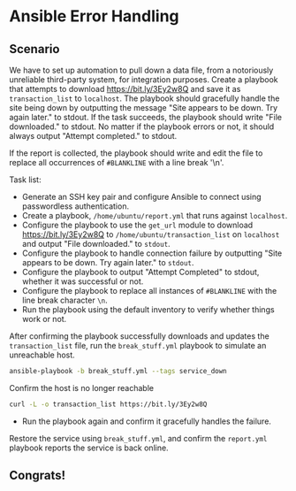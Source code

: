 # Ansible Error Handling
## Scenario

We have to set up automation to pull down a data file, from a notoriously unreliable third-party system, for integration purposes. Create a playbook that attempts to download https://bit.ly/3Ey2w8Q and save it as `transaction_list` to `localhost`. The playbook should gracefully handle the site being down by outputting the message "Site appears to be down. Try again later." to stdout. If the task succeeds, the playbook should write "File downloaded." to stdout. No matter if the playbook errors or not, it should always output "Attempt completed." to stdout.

If the report is collected, the playbook should write and edit the file to replace all occurrences of `#BLANKLINE` with a line break '\n'.

Task list: 

* Generate an SSH key pair and configure Ansible to connect using passwordless authentication.
* Create a playbook, `/home/ubuntu/report.yml` that runs against `localhost`.
* Configure the playbook to use the `get_url` module to download https://bit.ly/3Ey2w8Q to `/home/ubuntu/transaction_list` on `localhost` and output "File downloaded." to `stdout`.
* Configure the playbook to handle connection failure by outputting "Site appears to be down. Try again later." to `stdout`.
* Configure the playbook to output "Attempt Completed" to stdout, whether it was successful or not.
* Configure the playbook to replace all instances of `#BLANKLINE` with the line break character `\n`.
* Run the playbook using the default inventory to verify whether things work or not.

After confirming the playbook successfully downloads and updates the `transaction_list` file, run the `break_stuff.yml` playbook to simulate an unreachable host. 


```sh
ansible-playbook -b break_stuff.yml --tags service_down
```

Confirm the host is no longer reachable 
```sh
curl -L -o transaction_list https://bit.ly/3Ey2w8Q
```

* Run the playbook again and confirm it gracefully handles the failure.

Restore the service using `break_stuff.yml`, and confirm the `report.yml` playbook reports the service is back online.

## Congrats!


